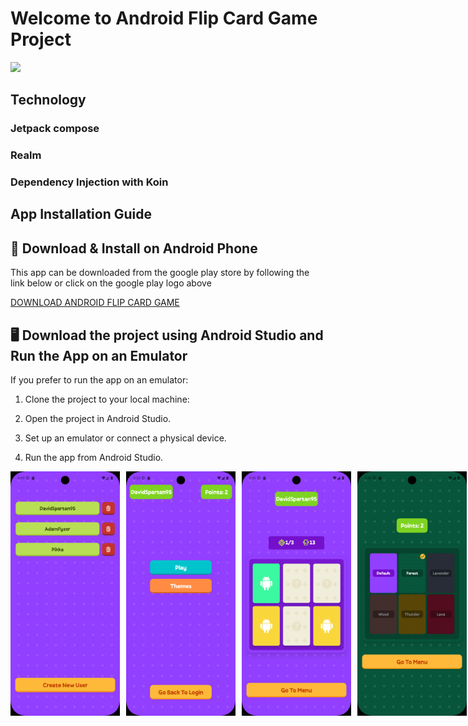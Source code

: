 # Welcome to Android Flip Card Game Project 

<a href="https://play.google.com/store/apps/details?id=com.davidspartan.androidflipcardgame"><img src="https://play.google.com/intl/en_us/badges/static/images/badges/en_badge_web_generic.png" height="140"></a>

## Technology 

### Jetpack compose 

### Realm

### Dependency Injection with Koin   


## App Installation Guide

## 📱 Download & Install on Android Phone

This app can be downloaded from the google play store by following the link below or click on the google play logo above

<a href="https://play.google.com/store/apps/details?id=com.davidspartan.androidflipcardgame"> DOWNLOAD ANDROID FLIP CARD GAME </a>

## 🖥️ Download the project using Android Studio and Run the App on an Emulator

If you prefer to run the app on an emulator:

1. Clone the project to your local machine:
   
3. Open the project in Android Studio.
   
5. Set up an emulator or connect a physical device.
   
7. Run the app from Android Studio.

<div style="display: flex;">
  <img src="https://github.com/DavidSpartan95/Android_Flip_Card_Game/blob/master/app/src/main/res/raw/screenshot_1743706165.png" alt="Screenshot 1" width="175" style="margin-right: 10px;" />
  <img src="https://github.com/DavidSpartan95/Android_Flip_Card_Game/blob/master/app/src/main/res/raw/screenshot_1743706232.png" alt="Screenshot 2" width="175" style="margin-right: 10px;" />
  <img src="https://github.com/DavidSpartan95/Android_Flip_Card_Game/blob/master/app/src/main/res/raw/screenshot_1743706216.png" alt="Screenshot 3" width="175" style="margin-right: 10px;" />
  <img src="https://github.com/DavidSpartan95/Android_Flip_Card_Game/blob/master/app/src/main/res/raw/screenshot_1743706240.png" alt="Screenshot 4" width="175" />
</div>
